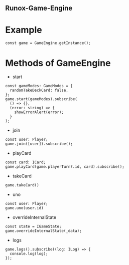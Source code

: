 ## Runox-Game-Engine

# Example

```[typescript]
const game = GameEngine.getInstance();
```

# Methods of GameEngine

- start

```[typescript]
const gameModes: GameModes = {
  randomTakeDeckCard: false,
};
game.start(gameModes).subscribe(
  () => {},
  (error: string) => {
    showErrorAlert(error);
  }
);
```

- join

```[typescript]
const user: Player;
game.join([user]).subscribe();
```

- playCard

```[typescript]
const card: ICard;
game.playCard(game.playerTurn?.id, card).subscribe();
```

- takeCard

```[typescript]
game.takeCard()
```

- uno

```[typescript]
const user: Player;
game.uno(user.id)
```

- overrideInternalState

```[typescript]
const state = IGameState;
game.overrideInternalState(_data);
```

- logs

```[typescript]
game.logs().subscribe((log: ILog) => {
  console.log(log);
});
```
